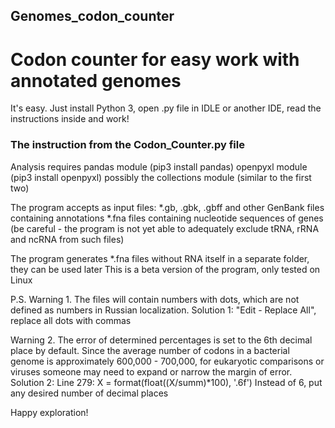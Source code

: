 ## Genomes_codon_counter
# Codon counter for easy work with annotated genomes

It's easy. Just install Python 3, open .py file in IDLE or another IDE,
read the instructions inside and work!


### The instruction from the Codon_Counter.py file

Analysis requires
     pandas module (pip3 install pandas)
     openpyxl module (pip3 install openpyxl)
     possibly the collections module (similar to the first two)

The program accepts as input files:
*.gb, .gbk, .gbff and other GenBank files containing annotations
*.fna files containing nucleotide sequences of genes (be careful - the program is not yet able to adequately exclude tRNA, rRNA and ncRNA from such files)

The program generates *.fna files without RNA itself in a separate folder, they can be used later
This is a beta version of the program, only tested on Linux
 
P.S.
Warning 1. The files will contain numbers with dots, which are not defined as numbers in Russian localization.
Solution 1: "Edit - Replace All", replace all dots with commas

Warning 2. The error of determined percentages is set to the 6th decimal place by default.
Since the average number of codons in a bacterial genome is approximately 600,000 - 700,000, for eukaryotic comparisons
or viruses someone may need to expand or narrow the margin of error.
Solution 2: Line 279: X = format(float((X/summ)*100), '.6f')
Instead of 6, put any desired number of decimal places


Happy exploration!
